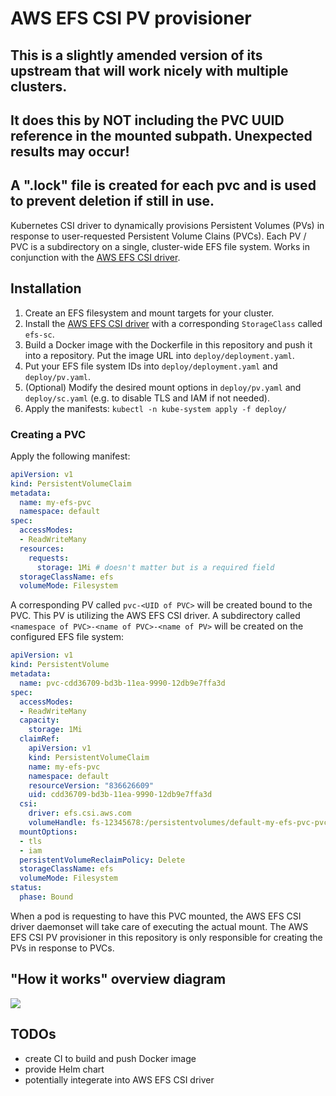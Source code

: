 # AWS EFS CSI PV provisioner

## This is a slightly amended version of its upstream that will work nicely with multiple clusters.
## It does this by NOT including the PVC UUID reference in the mounted subpath. Unexpected results may occur!
## A ".lock" file is created for each pvc and is used to prevent deletion if still in use.

Kubernetes CSI driver to dynamically provisions Persistent Volumes (PVs) in response to user-requested Persistent Volume Clains (PVCs). Each PV / PVC is a subdirectory on a single, cluster-wide EFS file system. Works in conjunction with the [AWS EFS CSI driver](https://github.com/kubernetes-sigs/aws-efs-csi-driver).

## Installation

1. Create an EFS filesystem and mount targets for your cluster.
2. Install the [AWS EFS CSI driver](https://github.com/kubernetes-sigs/aws-efs-csi-driver) with a corresponding `StorageClass` called `efs-sc`.
3. Build a Docker image with the Dockerfile in this repository and push it into a repository. Put the image URL into `deploy/deployment.yaml`.
4. Put your EFS file system IDs into `deploy/deployment.yaml` and `deploy/pv.yaml`.
5. (Optional) Modify the desired mount options in `deploy/pv.yaml` and `deploy/sc.yaml` (e.g. to disable TLS and IAM if not needed).
6. Apply the manifests: `kubectl -n kube-system apply -f deploy/`

### Creating a PVC

Apply the following manifest:

```yaml
apiVersion: v1
kind: PersistentVolumeClaim
metadata:
  name: my-efs-pvc
  namespace: default
spec:
  accessModes:
  - ReadWriteMany
  resources:
    requests:
      storage: 1Mi # doesn't matter but is a required field
  storageClassName: efs
  volumeMode: Filesystem
```

A corresponding PV called `pvc-<UID of PVC>` will be created bound to the PVC. This PV is utilizing the AWS EFS CSI driver. A subdirectory called `<namespace of PVC>-<name of PVC>-<name of PV>` will be created on the configured EFS file system:

```yaml
apiVersion: v1
kind: PersistentVolume
metadata:
  name: pvc-cdd36709-bd3b-11ea-9990-12db9e7ffa3d
spec:
  accessModes:
  - ReadWriteMany
  capacity:
    storage: 1Mi
  claimRef:
    apiVersion: v1
    kind: PersistentVolumeClaim
    name: my-efs-pvc
    namespace: default
    resourceVersion: "836626609"
    uid: cdd36709-bd3b-11ea-9990-12db9e7ffa3d
  csi:
    driver: efs.csi.aws.com
    volumeHandle: fs-12345678:/persistentvolumes/default-my-efs-pvc-pvc-cdd36709-bd3b-11ea-9990-12db9e7ffa3d
  mountOptions:
  - tls
  - iam
  persistentVolumeReclaimPolicy: Delete
  storageClassName: efs
  volumeMode: Filesystem
status:
  phase: Bound
```

When a pod is requesting to have this PVC mounted, the AWS EFS CSI driver daemonset will take care of executing the actual mount. The AWS EFS CSI PV provisioner in this repository is only responsible for creating the PVs in response to PVCs.

## "How it works" overview diagram

![](docs/overview.svg)

## TODOs

* create CI to build and push Docker image
* provide Helm chart
* potentially integerate into AWS EFS CSI driver
